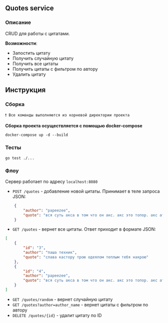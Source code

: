 ## Quotes service

### Описание
CRUD для работы с цитатами.

**Возможности**:

- Запостить цитату
- Получить случайную цитату
- Получить все цитаты
- Получить цитаты с фильтром по автору
- Удалить цитату

## Инструкция

### Сборка
`❗ Все команды выполняются из корневой директории проекта`

**Сборка проекта осуществляется с помощью docker-compose**
```shell
docker-compose up -d --build
```
### Тесты
```shell
go test ./...
```
### Флоу
Сервер работает по адресу `localhost:8080`
- `POST /quotes` - добавление новой цитаты. Принимает в теле запроса JSON:
```json
    {
        "author": "papeezee",
        "quote": "вся суть акса в том что он акс. акс это топор. акс атакс"
    }
```
- `GET /quotes` - вернет все цитаты. Ответ приходит в формате JSON:
```json
[
    {
        "id": "3",
        "author": "паша техник",
        "quote": "слава кастору трою одеялом теплым тебя накрою"
    },
    {
        "id": "4",
        "author": "papeezee",
        "quote": "вся суть акса в том что он акс. акс это топор. акс атакс"
    }
]
```
- `GET /quotes/random` - вернет случайную цитату
- `GET /quotes?author=author_name` - вернет цитаты с фильтром по автору
- `DELETE /quotes/{id}` - удалит цитату по ID